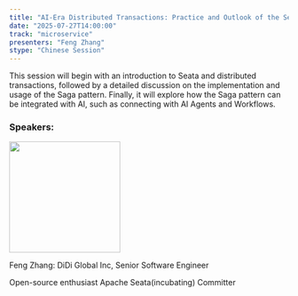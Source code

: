 ```yaml
---
title: "AI-Era Distributed Transactions: Practice and Outlook of the Seata Saga Pattern"
date: "2025-07-27T14:00:00"
track: "microservice"
presenters: "Feng Zhang"
stype: "Chinese Session"
---
```


This session will begin with an introduction to Seata and distributed transactions, followed by a detailed discussion on the implementation and usage of the Saga pattern. Finally, it will explore how the Saga pattern can be integrated with AI, such as connecting with AI Agents and Workflows.

### Speakers:


<img src="https://sessionize.com/image/ff07-400o400o1-9EDorTxm4s8EUAGsan1y1V.jpg" width="200" /><br/>

Feng Zhang: DiDi Global Inc, Senior Software Engineer

Open-source enthusiast
Apache Seata(incubating)  Committer